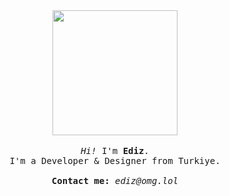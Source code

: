 <p align="center">

  <br>
  <br>
  
  <img width="200" src="https://edizbaha.github.io/cat.gif">
 
  <br>
  <br>
  
  <samp>
    <i>Hi!</i> I'm <b>Ediz</b>.
    <br> 
    I'm a Developer & Designer from Turkiye.
    <br>
    <br>
    <b>Contact me:</b> <i>ediz@omg.lol</i>
    <br>
  </samp>
  <br>
  <br>
  <br>
  <br>
  <br>

</p>
